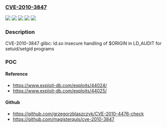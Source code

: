 ### [CVE-2010-3847](https://cve.mitre.org/cgi-bin/cvename.cgi?name=CVE-2010-3847)
![](https://img.shields.io/static/v1?label=Product&message=Red%20Hat%20Enterprise%20Linux%205&color=blue)
![](https://img.shields.io/static/v1?label=Product&message=Red%20Hat%20Enterprise%20Linux%206&color=blue)
![](https://img.shields.io/static/v1?label=Version&message=!%200%3A2.12-1.7.el6_0.3%20&color=brighgreen)
![](https://img.shields.io/static/v1?label=Version&message=!%200%3A2.5-49.el5_5.6%20&color=brighgreen)
![](https://img.shields.io/static/v1?label=Vulnerability&message=Untrusted%20Search%20Path&color=brighgreen)

### Description

CVE-2010-3847 glibc: ld.so insecure handling of $ORIGIN in LD_AUDIT for setuid/setgid programs

### POC

#### Reference
- https://www.exploit-db.com/exploits/44024/
- https://www.exploit-db.com/exploits/44025/

#### Github
- https://github.com/grzegorzblaszczyk/CVE-2010-4476-check
- https://github.com/magisterquis/cve-2010-3847

